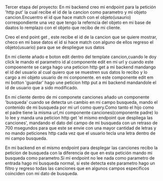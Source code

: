 Tercer  etapa del proyecto:
En mi backend  creo  mi endpoint  para la petición 'http put' la cual recibe  el id de la cancion  como parametro
y mi objeto cancion.Encuentro el id que hace match con el objeto(usaurio) correspondiente  una vez que tengo  la referncia
del objeto en mi base de daatos lo remplazo con el objeto que recibo de mi  cliente. 

Creo el end point get , este recibe  el id de la cancion que  se quiere mostrar, checo en mi base datos el id si hace match
con alguno de ellos  regreso el objeto(usuario) para que se despliegue sus datos

En mi cliente añado e boton edit dentro del template cancion,cuando le doy click  le mando el parametro id  al componente edit en mi url y cuando este compoenente se carga hago una peticion http get a mi backend mandango el id del usuario
al cual quiero que se muestren sus datos lo recibo y lo cargo a mi objeto usuario de mi conponente.
en este componente edit  em mi botton 'guardar' hago une peticion http put  a mi  backend  mandandole el id  de usuario que a sido
modificado.

En mi  cliente dentro de mi componete canciones añado un componente 'busqueda' cuando se detecta  un cambio
en  mi campo busqueda, mando el contenido de mi busqueda por mi url como query.Como tanto el 
hijo como el padre tiene la misma  url,mi componente canciones(componente padre) lo  lo lee y manda una peticion http get 'el mismo endpoint que despliega las canciones', mandando el dato del campo de mi busqueda con un retraso de 700 msegundos para que este se envie con una mayor cantidad de letras y  no mando  peticiones http cada vez que el usuario tecla una letra dentro de mi campo busqueda.

En mi backend en el mismo endpoint para desplegar las canciones recibo la peticion de busqueda
con la diferencia  de que en esta petición mando mi busqueda como parametro.Si mi endpoint 
no lee nada como parametro de entrada hago mi  busqueda normal, si este detecta este parametro
hago un filtro y regreso todas las canciones que en algunos campos específicos coinciden con mi dato de busqueda.      


